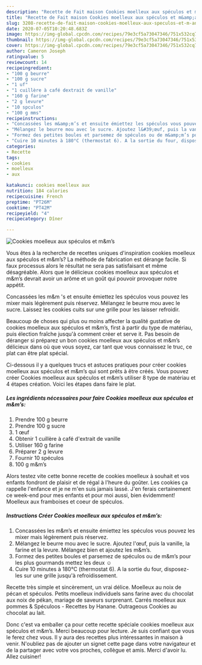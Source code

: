 ```yaml
---
description: "Recette de Fait maison Cookies moelleux aux spéculos et m&amp;amp;m’s"
title: "Recette de Fait maison Cookies moelleux aux spéculos et m&amp;amp;m’s"
slug: 3208-recette-de-fait-maison-cookies-moelleux-aux-speculos-et-m-and-amp-ms
date: 2020-07-05T10:20:48.683Z
image: https://img-global.cpcdn.com/recipes/79e3cf5a73047346/751x532cq70/cookies-moelleux-aux-speculos-et-mms-photo-principale-de-la-recette.jpg
thumbnail: https://img-global.cpcdn.com/recipes/79e3cf5a73047346/751x532cq70/cookies-moelleux-aux-speculos-et-mms-photo-principale-de-la-recette.jpg
cover: https://img-global.cpcdn.com/recipes/79e3cf5a73047346/751x532cq70/cookies-moelleux-aux-speculos-et-mms-photo-principale-de-la-recette.jpg
author: Cameron Joseph
ratingvalue: 5
reviewcount: 14
recipeingredient:
- "100 g beurre"
- "100 g sucre"
- "1 uf"
- "1 cuillère à café dextrait de vanille"
- "160 g farine"
- "2 g levure"
- "10 spculos"
- "100 g mms"
recipeinstructions:
- "Concassées les m&amp;m’s et ensuite émiettez les spéculos vous pouvez les mixer mais légèrement puis réservez."
- "Mélangez le beurre mou avec le sucre. Ajoutez l&#39;œuf, puis la vanille, la farine et la levure. Mélangez bien et ajoutez les m&amp;m’s."
- "Formez des petites boules et parsemez de spéculos ou de m&amp;m’s pour les plus gourmands mettez les deux ☺️"
- "Cuire 10 minutes à 180°C (thermostat 6). A la sortie du four, disposez-les sur une grille jusqu&#39;à refroidissement."
categories:
- Recette
tags:
- cookies
- moelleux
- aux

katakunci: cookies moelleux aux 
nutrition: 184 calories
recipecuisine: French
preptime: "PT26M"
cooktime: "PT42M"
recipeyield: "4"
recipecategory: Dîner

---
```



![Cookies moelleux aux spéculos et m&amp;m’s](https://img-global.cpcdn.com/recipes/79e3cf5a73047346/751x532cq70/cookies-moelleux-aux-speculos-et-mms-photo-principale-de-la-recette.jpg)

Vous êtes à la recherche de recettes uniques d'inspiration cookies moelleux aux spéculos et m&amp;m’s? La méthode de fabrication est dérange facile. Si faux processus alors le résultat ne sera pas satisfaisant et même désagréable. Alors que le délicieux cookies moelleux aux spéculos et m&amp;m’s devrait avoir un arôme et un goût qui pouvoir provoquer notre appétit.

Concassées les m&amp;m &#39;s et ensuite émiettez les spéculos vous pouvez les mixer mais légèrement puis réservez. Mélangez le beurre mou avec le sucre. Laissez les cookies cuits sur une grille pour les laisser refroidir.

Beaucoup de choses qui plus ou moins affecter la qualité gustative de cookies moelleux aux spéculos et m&amp;m’s, first à partir du type de matériau, puis élection fraîche jusqu'à comment créer et serve it. Pas besoin de déranger si préparez un bon cookies moelleux aux spéculos et m&amp;m’s délicieux dans où que vous soyez, car tant que vous connaissez le truc, ce plat can être plat spécial.


Ci-dessous il y a quelques trucs et astuces pratiques pour créer cookies moelleux aux spéculos et m&amp;m’s qui sont prêts à être créés. Vous pouvez créer Cookies moelleux aux spéculos et m&amp;m’s utiliser 8 type de matériau et 4 étapes création. Voici les étapes dans faire le plat.

<!--inarticleads1-->

##### Les ingrédients nécessaires pour faire Cookies moelleux aux spéculos et m&amp;m’s:

1. Prendre 100 g beurre
1. Prendre 100 g sucre
1.  1 œuf
1. Obtenir 1 cuillère à café d&#39;extrait de vanille
1. Utiliser 160 g farine
1. Préparer 2 g levure
1. Fournir 10 spéculos
1.  100 g m&amp;m’s


Alors testez vite cette bonne recette de cookies moelleux à souhait et vos enfants fondront de plaisir et de régal à l&#39;heure du goûter. Les cookies ça rappelle l&#39;enfance et je ne m&#39;en suis jamais lassé. J&#39;en ferais certainement ce week-end pour mes enfants et pour moi aussi, bien évidemment! Moelleux aux framboises et coeur de spéculos. 

<!--inarticleads2-->

##### Instructions Créer Cookies moelleux aux spéculos et m&amp;m’s:

1. Concassées les m&amp;m’s et ensuite émiettez les spéculos vous pouvez les mixer mais légèrement puis réservez.
1. Mélangez le beurre mou avec le sucre. Ajoutez l&#39;œuf, puis la vanille, la farine et la levure. Mélangez bien et ajoutez les m&amp;m’s.
1. Formez des petites boules et parsemez de spéculos ou de m&amp;m’s pour les plus gourmands mettez les deux ☺️
1. Cuire 10 minutes à 180°C (thermostat 6). A la sortie du four, disposez-les sur une grille jusqu&#39;à refroidissement.


Recette très simple et sincèrement, un vrai délice. Moelleux au noix de pécan et spéculos. Petits moelleux individuels sans farine avec du chocolat aux noix de pékan, mariage de saveurs surprenant. Carrés moelleux aux pommes &amp; Spéculoos - Recettes by Hanane. Outrageous Cookies au chocolat au lait. 


Donc c'est va emballer ça pour cette recette spéciale cookies moelleux aux spéculos et m&amp;m’s. Merci beaucoup pour lecture. Je suis confiant que vous le ferez chez vous. Il y aura des recettes plus  intéressantes in maison à venir. N'oubliez pas de ajouter un signet cette page dans votre navigateur et de la partager avec votre vos proches, collègue et amis. Merci d'avoir lu. Allez cuisiner!
